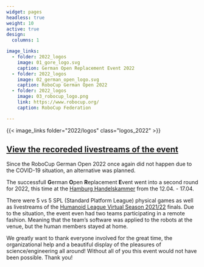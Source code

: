 ```yaml
---
widget: pages
headless: true
weight: 10
active: true
design:
  columns: 1

image_links:
  - folder: 2022_logos
    image: 01_gore_logo.svg
    caption: German Open Replacement Event 2022
  - folder: 2022_logos
    image: 02_german_open_logo.svg
    caption: RoboCup German Open 2022
  - folder: 2022_logos
    image: 03_robocup_logo.png
    link: https://www.robocup.org/
    caption: RoboCup Federation

---
```

 
{{< image_links folder="2022/logos" class="logos_2022" >}}

<h2 class="livestream_link_2022">
  <a href="https://www.youtube.com/playlist?list=PLgXoR1zR6QKhP4gcSgnceLdxyLU9602Jw" target="_blank" rel="noopener">
   View the recoreded livestreams of the event
 </a>
</h2>

Since the RoboCup German Open 2022 once again did not happen due to the COVID-19 situation, an alternative was planned.

The successfull **G**erman **O**pen **R**eplacement **E**vent went into a second round for 2022, this time at the [Hamburg Handelskammer](https://www.hk24.de/en/servicemarken/event-management) from the 12.04. - 17.04.

There were 5 vs 5 SPL (Standard Platform League) physical games as well as livestreams of the [Humanoid League Virtual Season 2021/22](https://humanoid.robocup.org/hl-vs2022/humanoid-league-virtual-season-2021-22/) finals.
Due to the situation, the event even had two teams participating in a remote fashion. Meaning that the team’s software was applied to the robots at the venue, but the human members stayed at home.

We greatly want to thank everyone involved for the great time, the organizational help and a beautiful display of the pleasures of science/engineering all around!
Without all of you this event would not have been possible. Thank you!
